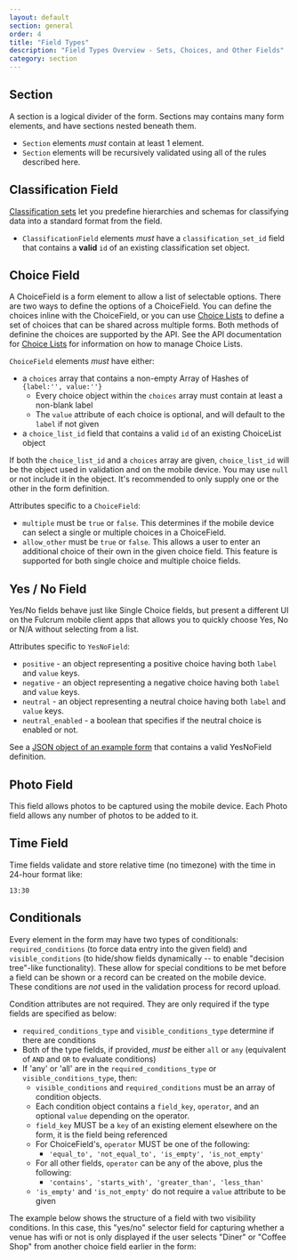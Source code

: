 ```yaml
---
layout: default
section: general
order: 4
title: "Field Types"
description: "Field Types Overview - Sets, Choices, and Other Fields"
category: section
---
```


## Section

A section is a logical divider of the form. Sections may contains many form elements, and have sections nested beneath them.

* `Section` elements *must* contain at least 1 element.
* `Section` elements will be recursively validated using all of the rules described here.

## Classification Field

[Classification sets](/help/classification-sets/) let you predefine hierarchies and schemas for classifying data into a standard format from the field.

* `ClassificationField` elements *must* have a `classification_set_id` field that contains a **valid** `id` of an existing classification set object.

## Choice Field

A ChoiceField is a form element to allow a list of selectable options. There are two ways to define the options of a ChoiceField. You can define the choices inline with the ChoiceField, or you can use [Choice Lists](/developers/api/choice-lists/) to define a set of choices that can be shared across multiple forms. Both methods of definine the choices are supported by the API. See the API documentation for [Choice Lists](/developers/api/choice-lists/) for information on how to manage Choice Lists.

`ChoiceField` elements *must* have either:

- a `choices` array that contains a non-empty Array of Hashes of `{label:'', value:''}`
  - Every choice object within the `choices` array must contain at least a non-blank label
  - The `value` attribute of each choice is optional, and will default to the `label` if not given
- a `choice_list_id` field that contains a valid `id` of an existing ChoiceList object

If both the `choice_list_id` and a `choices` array are given, `choice_list_id` will be the object used in validation and on the mobile device. You may use `null` or not include it in the object. It's recommended to only supply one or the other in the form definition.

Attributes specific to a `ChoiceField`:
- `multiple` must be `true` or `false`. This determines if the mobile device can select a single or multiple choices in a ChoiceField.
- `allow_other` must be `true` or `false`. This allows a user to enter an additional choice of their own in the given choice field. This feature is supported for both single choice and multiple choice fields.

## Yes / No Field

Yes/No fields behave just like Single Choice fields, but present a different UI on the Fulcrum mobile client apps that allows you to quickly choose Yes, No or N/A without selecting from a list.

Attributes specific to `YesNoField`:

* `positive` - an object representing a positive choice having both `label` and `value` keys.
* `negative` - an object representing a negative choice having both `label` and `value` keys.
* `neutral` - an object representing a neutral choice having both `label` and `value` keys.
* `neutral_enabled` - a boolean that specifies if the neutral choice is enabled or not.

See a [JSON object of an example form](https://gist.github.com/JasonSanford/0c4c141282933a650b9c) that contains a valid YesNoField definition.

## Photo Field

This field allows photos to be captured using the mobile device. Each Photo field allows any number of photos to be added to it.

## Time Field

Time fields validate and store relative time (no timezone) with the time in 24-hour format like:

    13:30

## Conditionals

Every element in the form may have two types of conditionals: `required_conditions` (to force data entry into the given field) and `visible_conditions` (to hide/show fields dynamically -- to enable "decision tree"-like functionality). These allow for special conditions to be met before a field can be shown or a record can be created on the mobile device. These conditions are *not* used in the validation process for record upload.

Condition attributes are not required. They are only required if the type fields are specified as below:

* `required_conditions_type` and `visible_conditions_type` determine if there are conditions
* Both of the type fields, if provided, *must* be either `all` or `any` (equivalent of `AND` and `OR` to evaluate conditions)
* If 'any' or 'all' are in the `required_conditions_type` or `visible_conditions_type`, then:
  * `visible_conditions` and `required_conditions` must be an array of condition objects.
  * Each condition object contains a `field_key`, `operator`, and an optional `value` depending on the operator.
  * `field_key` MUST be a `key` of an existing element elsewhere on the form, it is the field being referenced
  * For ChoiceField's, `operator` MUST be one of the following:
    * `'equal_to', 'not_equal_to', 'is_empty', 'is_not_empty'`
  * For all other fields, `operator` can be any of the above, plus the following:
    * `'contains', 'starts_with', 'greater_than', 'less_than'`
  * `'is_empty'` and `'is_not_empty'` do not require a `value` attribute to be given

The example below shows the structure of a field with two visibility conditions. In this case, this "yes/no" selector field for capturing whether a venue has wifi or not is only displayed if the user selects "Diner" or "Coffee Shop" from another choice field earlier in the form:

<script src="https://gist.github.com/2995795.js"> </script>
